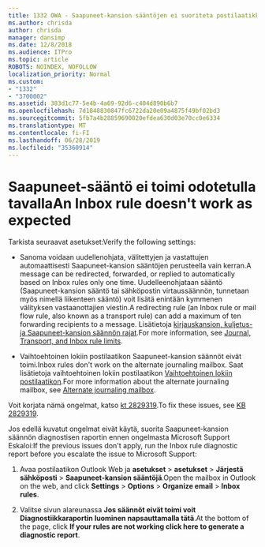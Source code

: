 ```yaml
---
title: 1332 OWA - Saapuneet-kansion sääntöjen ei suoriteta postilaatikkoon
ms.author: chrisda
author: chrisda
manager: dansimp
ms.date: 12/8/2018
ms.audience: ITPro
ms.topic: article
ROBOTS: NOINDEX, NOFOLLOW
localization_priority: Normal
ms.custom:
- "1332"
- "3700002"
ms.assetid: 383d1c77-5e4b-4a69-92d6-c404d890b6b7
ms.openlocfilehash: 7d1848830847fc6722da20e09a4875f49bf02bd3
ms.sourcegitcommit: 5fb7a4b28859690020efdea630d03e70cc0e6334
ms.translationtype: MT
ms.contentlocale: fi-FI
ms.lasthandoff: 06/28/2019
ms.locfileid: "35360914"
---
```

# <a name="an-inbox-rule-doesnt-work-as-expected"></a><span data-ttu-id="ece28-102">Saapuneet-sääntö ei toimi odotetulla tavalla</span><span class="sxs-lookup"><span data-stu-id="ece28-102">An Inbox rule doesn't work as expected</span></span>

<span data-ttu-id="ece28-103">Tarkista seuraavat asetukset:</span><span class="sxs-lookup"><span data-stu-id="ece28-103">Verify the following settings:</span></span>

- <span data-ttu-id="ece28-104">Sanoma voidaan uudellenohjata, välitettyjen ja vastattujen automaattisesti Saapuneet-kansion sääntöjen perusteella vain kerran.</span><span class="sxs-lookup"><span data-stu-id="ece28-104">A message can be redirected, forwarded, or replied to automatically based on Inbox rules only one time.</span></span> <span data-ttu-id="ece28-105">Uudelleenohjataan sääntö (Saapuneet-kansion sääntö tai sähköpostin virtaussäännön, tunnetaan myös nimellä liikenteen sääntö) voit lisätä enintään kymmenen välityksen vastaanottajien viestin.</span><span class="sxs-lookup"><span data-stu-id="ece28-105">A redirecting rule (an Inbox rule or mail flow rule, also known as a transport rule) can add a maximum of ten forwarding recipients to a message.</span></span> <span data-ttu-id="ece28-106">Lisätietoja [kirjauskansion, kuljetus- ja Saapuneet-kansion säännön rajat](https://docs.microsoft.com/office365/servicedescriptions/exchange-online-service-description/exchange-online-limits).</span><span class="sxs-lookup"><span data-stu-id="ece28-106">For more information, see [Journal, Transport, and Inbox rule limits](https://docs.microsoft.com/office365/servicedescriptions/exchange-online-service-description/exchange-online-limits).</span></span>

- <span data-ttu-id="ece28-107">Vaihtoehtoinen lokiin postilaatikon Saapuneet-kansion säännöt eivät toimi.</span><span class="sxs-lookup"><span data-stu-id="ece28-107">Inbox rules don't work on the alternate journaling mailbox.</span></span> <span data-ttu-id="ece28-108">Saat lisätietoja vaihtoehtoinen lokiin postilaatikon [Vaihtoehtoinen lokiin postilaatikon](https://docs.microsoft.com/Exchange/security-and-compliance/journaling/journaling#alternate-journaling-mailbox).</span><span class="sxs-lookup"><span data-stu-id="ece28-108">For more information about the alternate journaling mailbox, see [Alternate journaling mailbox](https://docs.microsoft.com/Exchange/security-and-compliance/journaling/journaling#alternate-journaling-mailbox).</span></span>

<span data-ttu-id="ece28-109">Voit korjata nämä ongelmat, katso [kt 2829319](https://support.microsoft.com/kb/2829319).</span><span class="sxs-lookup"><span data-stu-id="ece28-109">To fix these issues, see [KB 2829319](https://support.microsoft.com/kb/2829319).</span></span>

<span data-ttu-id="ece28-110">Jos edellä kuvatut ongelmat eivät käytä, suorita Saapuneet-kansion säännön diagnostisen raportin ennen ongelmasta Microsoft Support Eskaloi:</span><span class="sxs-lookup"><span data-stu-id="ece28-110">If the previous issues don't apply, run the Inbox rule diagnostic report before you escalate the issue to Microsoft Support:</span></span>

1. <span data-ttu-id="ece28-111">Avaa postilaatikon Outlook Web ja **asetukset** \> **asetukset** \> **Järjestä sähköposti** \> **Saapuneet-kansion sääntöjä**.</span><span class="sxs-lookup"><span data-stu-id="ece28-111">Open the mailbox in Outlook on the web, and click **Settings** \> **Options** \> **Organize email** \> **Inbox rules**.</span></span>

2. <span data-ttu-id="ece28-112">Valitse sivun alareunassa **Jos säännöt eivät toimi voit Diagnostiikkaraportin luominen napsauttamalla tätä**.</span><span class="sxs-lookup"><span data-stu-id="ece28-112">At the bottom of the page, click **If your rules are not working click here to generate a diagnostic report**.</span></span>
